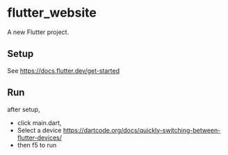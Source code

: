 # flutter_website

A new Flutter project.

## Setup
See https://docs.flutter.dev/get-started

## Run
after setup,
* click main.dart,
* Select a device https://dartcode.org/docs/quickly-switching-between-flutter-devices/
* then f5 to run